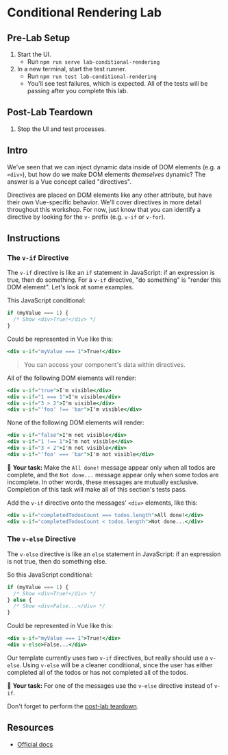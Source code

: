 # Conditional Rendering Lab

## Pre-Lab Setup

1. Start the UI.
   - Run `npm run serve lab-conditional-rendering`
2. In a new terminal, start the test runner.
   - Run `npm run test lab-conditional-rendering`
   - You'll see test failures, which is expected. All of the tests will be passing after you complete this lab.

## Post-Lab Teardown

1. Stop the UI and test processes.

## Intro

We've seen that we can inject dynamic data inside of DOM elements (e.g. a `<div>`), but how do we make DOM elements _themselves_ dynamic? The answer is a Vue concept called "directives".

Directives are placed on DOM elements like any other attribute, but have their own Vue-specific behavior. We'll cover directives in more detail throughout this workshop. For now, just know that you can identify a directive by looking for the `v-` prefix (e.g. `v-if` or `v-for`).

## Instructions

### The `v-if` Directive

The `v-if` directive is like an `if` statement in JavaScript: if an expression is true, then do something. For a `v-if` directive, "do something" is "render this DOM element". Let's look at some examples.

This JavaScript conditional:

```js
if (myValue === 1) {
  /* Show <div>True!</div> */
}
```

Could be represented in Vue like this:

```hbs
<div v-if="myValue === 1">True!</div>
```

> You can access your component's data within directives.

All of the following DOM elements will render:

```hbs
<div v-if="true">I'm visible</div>
<div v-if="1 === 1">I'm visible</div>
<div v-if="3 > 2">I'm visible</div>
<div v-if="'foo' !== 'bar">I'm visible</div>
```

None of the following DOM elements will render:

```hbs
<div v-if="false">I'm not visible</div>
<div v-if="1 !== 1">I'm not visible</div>
<div v-if="3 < 2">I'm not visible</div>
<div v-if="'foo' === 'bar">I'm not visible</div>
```

📝 **Your task:** Make the `All done!` message appear only when all todos are complete, and the `Not done...` message appear only when some todos are incomplete. In other words, these messages are mutually exclusive. Completion of this task will make all of this section's tests pass.

Add the `v-if` directive onto the messages' `<div>` elements, like this:

```hbs
<div v-if="completedTodosCount === todos.length">All done!</div>
<div v-if="completedTodosCount < todos.length">Not done...</div>
```

### The `v-else` Directive

The `v-else` directive is like an `else` statement in JavaScript: if an expression is not true, then do something else.

So this JavaScript conditional:

```js
if (myValue === 1) {
  /* Show <div>True!</div> */
} else {
  /* Show <div>False...</div> */
}
```

Could be represented in Vue like this:

```hbs
<div v-if="myValue === 1">True!</div>
<div v-else>False...</div>
```

Our template currently uses two `v-if` directives, but really should use a `v-else`. Using `v-else` will be a cleaner conditional, since the user has either completed all of the todos or has not completed all of the todos.

📝 **Your task:** For one of the messages use the `v-else` directive instead of `v-if`.

Don't forget to perform the [post-lab teardown](#post-lab-teardown).

## Resources

- [Official docs](https://vuejs.org/v2/guide/conditional.html)
